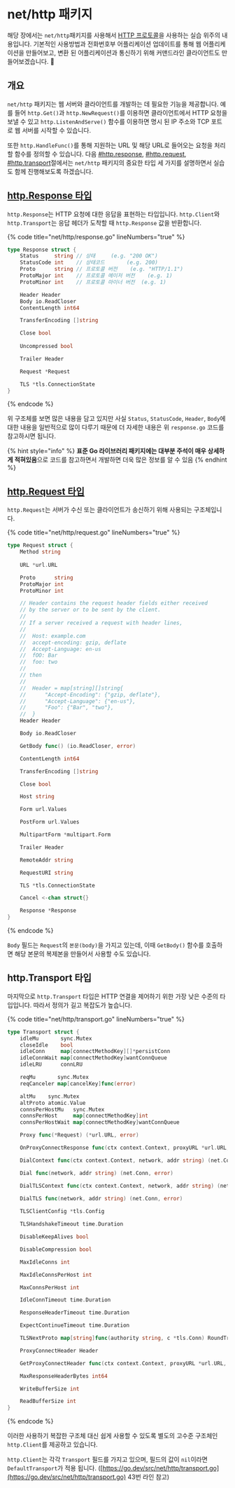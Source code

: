 # net/http 패키지

해당 장에서는 `net/http`패키지를 사용해서 [HTTP 프로토콜](https://developer.mozilla.org/ko/docs/Web/HTTP/Overview)을 사용하는 실습 위주의 내용입니다. 기본적인 사용방법과 전화번호부 어플리케이션 업데이트를 통해 웹 어플리케이션을 만들어보고, 변환 된 어플리케이션과 통신하기 위해 커맨드라인 클라이언트도 만들어보겠습니다. :clap:

## 개요

`net/http` 패키지는 웹 서버와 클라이언트를 개발하는 데 필요한 기능을 제공합니다. 예를 들어 `http.Get()`과 `http.NewRequest()`를 이용하면 클라이언트에서 HTTP 요청을 보낼 수 있고 `http.ListenAndServe()` 함수를 이용하면 명시 된 IP 주소와 TCP 포트로 웹 서버를 시작할 수 있습니다.

또한 `http.HandleFunc()`를 통해 지원하는 URL 및 해당 URL로 들어오는 요청을 처리할 함수를 정의할 수 있습니다. 다음 [#http.response](net-http.md#http.response "mention"), [#http.request](net-http.md#http.request "mention"), [#http.transport](net-http.md#http.transport "mention")절에서는 `net/http` 패키지의 중요한 타입 세 가지를 설명하면서 실습도 함께 진행해보도록 하겠습니다.

## [http.Response 타입](https://golang.org/src/net/http/response.go)

`http.Response`는 HTTP 요청에 대한 응답을 표현하는 타입입니다. `http.Client`와 `http.Transport`는 응답 헤더가 도착할 때 `http.Response` 값을 반환합니다.&#x20;

{% code title="net/http/response.go" lineNumbers="true" %}
```go
type Response struct {
	Status     string // 상태		(e.g. "200 OK")
	StatusCode int    // 상태코드		(e.g. 200)
	Proto      string // 프로토콜 버전	(e.g. "HTTP/1.1")
	ProtoMajor int    // 프로토콜 메이저 버전	(e.g. 1)
	ProtoMinor int    // 프로토콜 마이너 버전  (e.g. 1)

	Header Header
	Body io.ReadCloser
	ContentLength int64

	TransferEncoding []string

	Close bool
	
	Uncompressed bool

	Trailer Header

	Request *Request

	TLS *tls.ConnectionState
}
```
{% endcode %}

위 구조체를 보면 많은 내용을 담고 있지만 사실 `Status`, `StatusCode`, `Header`, `Body`에 대한 내용을 일반적으로 많이 다루기 때문에 더 자세한 내용은 위 `response.go` 코드를 참고하시면 됩니다.

{% hint style="info" %}
**표준 Go 라이브러리 패키지에는 대부분 주석이 매우 상세하게 적혀있음**으로 코드를 참고하면서 개발하면 더욱 많은 정보를 알 수 있음
{% endhint %}

## [http.Request 타입](https://go.dev/src/net/http/request.go)

`http.Request`는 서버가 수신 또는 클라이언트가 송신하기 위해 사용되는 구조체입니다.

{% code title="net/http/request.go" lineNumbers="true" %}
```go
type Request struct {
	Method string
	
	URL *url.URL

	Proto      string
	ProtoMajor int
	ProtoMinor int

	// Header contains the request header fields either received
	// by the server or to be sent by the client.
	//
	// If a server received a request with header lines,
	//
	//	Host: example.com
	//	accept-encoding: gzip, deflate
	//	Accept-Language: en-us
	//	fOO: Bar
	//	foo: two
	//
	// then
	//
	//	Header = map[string][]string{
	//		"Accept-Encoding": {"gzip, deflate"},
	//		"Accept-Language": {"en-us"},
	//		"Foo": {"Bar", "two"},
	//	}
	Header Header

	Body io.ReadCloser

	GetBody func() (io.ReadCloser, error)

	ContentLength int64

	TransferEncoding []string

	Close bool

	Host string

	Form url.Values

	PostForm url.Values

	MultipartForm *multipart.Form

	Trailer Header

	RemoteAddr string

	RequestURI string

	TLS *tls.ConnectionState

	Cancel <-chan struct{}

	Response *Response
}
```
{% endcode %}

`Body` 필드는 `Request`의 `본문(body)`을 가지고 있는데, 이때 `GetBody()` 함수를 호출하면 해당 본문의 복제본을 만들어서 사용할 수도 있습니다.

## http.Transport 타입

마지막으로 `http.Transport` 타입은 HTTP 연결을 제어하기 위한 가장 낮은 수준의 타입입니다. 따라서 정의가 길고 복잡도가 높습니다.

{% code title="net/http/transport.go" lineNumbers="true" %}
```go
type Transport struct {
	idleMu       sync.Mutex
	closeIdle    bool
	idleConn     map[connectMethodKey][]*persistConn
	idleConnWait map[connectMethodKey]wantConnQueue
	idleLRU      connLRU

	reqMu       sync.Mutex
	reqCanceler map[cancelKey]func(error)

	altMu    sync.Mutex
	altProto atomic.Value 
	connsPerHostMu   sync.Mutex
	connsPerHost     map[connectMethodKey]int
	connsPerHostWait map[connectMethodKey]wantConnQueue

	Proxy func(*Request) (*url.URL, error)

	OnProxyConnectResponse func(ctx context.Context, proxyURL *url.URL, connectReq *Request, connectRes *Response) error

	DialContext func(ctx context.Context, network, addr string) (net.Conn, error)

	Dial func(network, addr string) (net.Conn, error)

	DialTLSContext func(ctx context.Context, network, addr string) (net.Conn, error)

	DialTLS func(network, addr string) (net.Conn, error)
	
	TLSClientConfig *tls.Config

	TLSHandshakeTimeout time.Duration

	DisableKeepAlives bool

	DisableCompression bool

	MaxIdleConns int

	MaxIdleConnsPerHost int

	MaxConnsPerHost int

	IdleConnTimeout time.Duration

	ResponseHeaderTimeout time.Duration

	ExpectContinueTimeout time.Duration

	TLSNextProto map[string]func(authority string, c *tls.Conn) RoundTripper

	ProxyConnectHeader Header

	GetProxyConnectHeader func(ctx context.Context, proxyURL *url.URL, target string) (Header, error)

	MaxResponseHeaderBytes int64

	WriteBufferSize int

	ReadBufferSize int
}
```
{% endcode %}

이러한 사용하기 복잡한 구조체 대신 쉽게 사용할 수 있도록 별도의 고수준 구조체인 `http.Client`를 제공하고 있습니다.

`http.Client`는 각각 `Transport` 필드를 가지고 있으며, 필드의 값이 `nil`이라면 `DefaultTransport`가 적용 됩니다. ([https://go.dev/src/net/http/transport.go](https://go.dev/src/net/http/transport.go) 43번 라인 참고)
